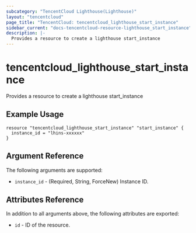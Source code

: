 ```yaml
---
subcategory: "TencentCloud Lighthouse(Lighthouse)"
layout: "tencentcloud"
page_title: "TencentCloud: tencentcloud_lighthouse_start_instance"
sidebar_current: "docs-tencentcloud-resource-lighthouse_start_instance"
description: |-
  Provides a resource to create a lighthouse start_instance
---
```


# tencentcloud_lighthouse_start_instance

Provides a resource to create a lighthouse start_instance

## Example Usage

```hcl
resource "tencentcloud_lighthouse_start_instance" "start_instance" {
  instance_id = "lhins-xxxxxx"
}
```

## Argument Reference

The following arguments are supported:

* `instance_id` - (Required, String, ForceNew) Instance ID.

## Attributes Reference

In addition to all arguments above, the following attributes are exported:

* `id` - ID of the resource.





